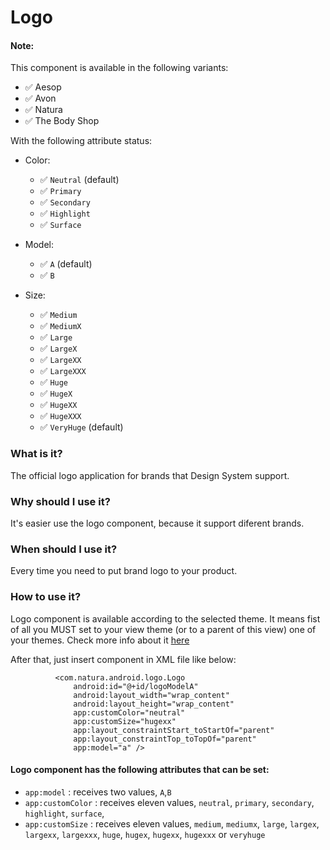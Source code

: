# Logo

#### Note:

This component is available in the following variants:

* ✅ Aesop
* ✅ Avon
* ✅ Natura
* ✅ The Body Shop

With the following attribute status:
    
* Color:
    * ✅ `Neutral`  (default)
    * ✅ `Primary`
    * ✅ `Secondary`
    * ✅ `Highlight`
    * ✅ `Surface`
    
* Model:
    * ✅ `A` (default)
    * ✅ `B`
    
* Size:
    * ✅ `Medium` 
    * ✅ `MediumX`
    * ✅ `Large`
    * ✅ `LargeX`
    * ✅ `LargeXX`
    * ✅ `LargeXXX`
    * ✅ `Huge`
    * ✅ `HugeX`
    * ✅ `HugeXX`
    * ✅ `HugeXXX`
    * ✅ `VeryHuge` (default)
    
    
### What is it?
The official logo application for brands that Design System support.

### Why should I use it?
It's easier use the logo component, because it support diferent brands.

### When should I use it?
Every time you need to put brand logo to your product.

### How to use it?
Logo component is available according to the selected theme. It means fist of all you MUST set to your view theme (or to a parent of this view) one of your themes.
Check more info about it [here](getting-started.md)

After that, just insert component in XML file like below:

```android
          <com.natura.android.logo.Logo
              android:id="@+id/logoModelA"
              android:layout_width="wrap_content"
              android:layout_height="wrap_content"
              app:customColor="neutral"
              app:customSize="hugexx"
              app:layout_constraintStart_toStartOf="parent"
              app:layout_constraintTop_toTopOf="parent"
              app:model="a" />
   ```

#### Logo component has the following attributes that can be set:
- `app:model` : receives two values, `A`,`B`
- `app:customColor` : receives eleven values, `neutral`, `primary`, `secondary`, `highlight`, `surface`,
- `app:customSize` : receives eleven values, `medium`, `mediumx`, `large`, `largex`, `largexx`, `largexxx`, `huge`, `hugex`, `hugexx`, `hugexxx` or `veryhuge` 


